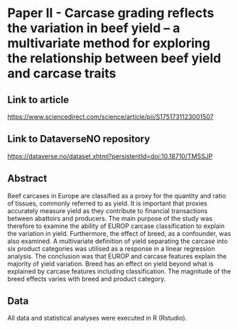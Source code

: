 # Paper II - Carcase grading reflects the variation in beef yield – a multivariate method for exploring the relationship between beef yield and carcase traits

## Link to article
https://www.sciencedirect.com/science/article/pii/S1751731123001507 

## Link to DataverseNO repository
https://dataverse.no/dataset.xhtml?persistentId=doi:10.18710/TMSSJP

## Abstract
Beef carcases in Europe are classified as a proxy for the quantity and ratio of tissues, commonly referred to as yield. It is important that proxies accurately measure yield as they contribute to financial transactions between abattoirs and producers. The main purpose of the study was therefore to examine the ability of EUROP carcase classification to explain the variation in yield. Furthermore, the effect of breed, as a confounder, was also examined. A multivariate definition of yield separating the carcase into six product categories was utilised as a response in a linear regression analysis. The conclusion was that EUROP and carcase features explain the majority of yield variation. Breed has an effect on yield beyond what is explained by carcase features including classification. The magnitude of the breed effects varies with breed and product category.

## Data 
All data and statistical analyses were executed in R (Rstudio).
